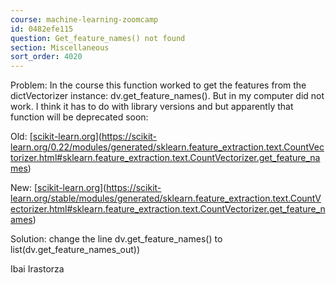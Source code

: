 ```yaml
---
course: machine-learning-zoomcamp
id: 0482efe115
question: Get_feature_names() not found
section: Miscellaneous
sort_order: 4020
---
```


Problem: In the course this function worked to get the features from the dictVectorizer instance: dv.get_feature_names(). But in my computer did not work. I think it has to do with library versions and but apparently that function will be deprecated soon:

Old: [[scikit-learn.org](https://scikit-learn.org/0.22/modules/generated/sklearn.feature_extraction.text.CountVectorizer.html#sklearn.feature_extraction.text.CountVectorizer.get_feature_names)](https://scikit-learn.org/0.22/modules/generated/sklearn.feature_extraction.text.CountVectorizer.html#sklearn.feature_extraction.text.CountVectorizer.get_feature_names)

New: [[scikit-learn.org](https://scikit-learn.org/stable/modules/generated/sklearn.feature_extraction.text.CountVectorizer.html#sklearn.feature_extraction.text.CountVectorizer.get_feature_names)](https://scikit-learn.org/stable/modules/generated/sklearn.feature_extraction.text.CountVectorizer.html#sklearn.feature_extraction.text.CountVectorizer.get_feature_names)

Solution: change the line dv.get_feature_names() to list(dv.get_feature_names_out))

Ibai Irastorza


